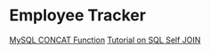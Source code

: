 # Employee Tracker

[MySQL CONCAT Function](https://www.w3schools.com/sql/func_mysql_concat.asp)
[Tutorial on SQL Self JOIN](https://learnsql.com/blog/illustrated-guide-sql-self-join/)

